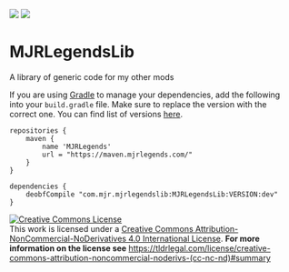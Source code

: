 [![](http://cf.way2muchnoise.eu/full_mjrlegendslib_downloads.svg)](https://minecraft.curseforge.com/projects/mjrlegendslib) [![](http://cf.way2muchnoise.eu/versions/Minecraft_mjrlegendslib_all.svg)](https://minecraft.curseforge.com/projects/mjrlegendslib)

# MJRLegendsLib
A library of generic code for my other mods

If you are using [Gradle](https://gradle.org) to manage your dependencies, add the following into your `build.gradle` file. Make sure to replace the version with the correct one. You can find list of versions [here](https://maven.mjrlegends.com/com/mjr/mjrlegendslib/MJRLegendsLib/).
```
repositories {
    maven {
	    name 'MJRLegends'
	    url = "https://maven.mjrlegends.com/"
    }
}

dependencies {
    deobfCompile "com.mjr.mjrlegendslib:MJRLegendsLib:VERSION:dev"
}
```

<a rel="license" href="http://creativecommons.org/licenses/by-nc-nd/4.0/"><img alt="Creative Commons License" style="border-width:0" src="https://i.creativecommons.org/l/by-nc-nd/4.0/88x31.png" /></a><br />This work is licensed under a <a rel="license" href="http://creativecommons.org/licenses/by-nc-nd/4.0/">Creative Commons Attribution-NonCommercial-NoDerivatives 4.0 International License</a>. **For more information on the license see** https://tldrlegal.com/license/creative-commons-attribution-noncommercial-noderivs-(cc-nc-nd)#summary
